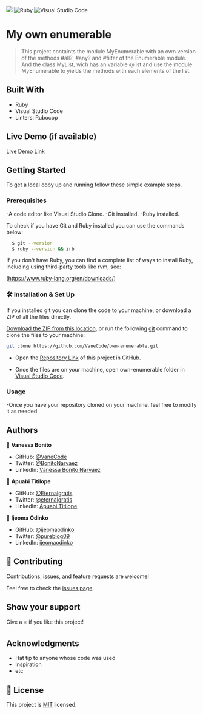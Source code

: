 ![](https://img.shields.io/badge/Microverse-blueviolet) ![Ruby](https://img.shields.io/badge/ruby-%23CC342D.svg?style=for-the-badge&logo=ruby&logoColor=white) ![Visual Studio Code](https://img.shields.io/badge/Visual%20Studio%20Code-0078d7.svg?style=for-the-badge&logo=visual-studio-code&logoColor=white)

# My own enumerable

> This project containts the module MyEnumerable with an own version of the methods #all?, #any? and #filter of the Enumerable module. And the class MyList, wich has an variable @list and use the module MyEnumerable to yields the methods with each elements of the list.


## Built With

- Ruby
- Visual Studio Code
- Linters: Rubocop

## Live Demo (if available)

[Live Demo Link](https://livedemo.com)


## Getting Started

To get a local copy up and running follow these simple example steps.

### Prerequisites

-A code editor like Visual Studio Clone.
-Git installed.
-Ruby installed.

To check if you have Git and Ruby installed you can use the commands below:

 ```sh
   $ git --version
   $ ruby --version && irb
   ```
If you don't have Ruby, you can find a complete list of ways to install Ruby, including using third-party tools like rvm, see:

(https://www.ruby-lang.org/en/downloads/)

### 🛠 Installation & Set Up

If you installed git you can clone the code to your machine, or download a ZIP of all the files directly.

[Download the ZIP from this location](https://github.com/VaneCode/metrics-webapp/archive/refs/heads/main.zip), or run the following [git](https://git-scm.com/downloads) command to clone the files to your machine:

```bash
git clone https://github.com/VaneCode/own-enumerable.git
```

- Open the [Repository Link](https://github.com/VaneCode/own-enumerable) of this project in GitHub.

- Once the files are on your machine, open own-enumerable folder in [Visual Studio Code](https://code.visualstudio.com/).

### Usage

-Once you have your repository cloned on your machine, feel free to modify it as needed.

## Authors

👤 **Vanessa Bonito**

- GitHub: [@VaneCode](https://github.com/VaneCode)
- Twitter: [@BonitoNarvaez](https://twitter.com/BonitoNarvaez)
- LinkedIn: [Vanessa Bonito Narváez](https://www.linkedin.com/in/vanessa-bonito-narvaez/)

👤 **Apuabi Titilope**

- GitHub: [@Eternalgratis](https://github.com/Eternalgratis)
- Twitter: [@eternalgratis](https://twitter.com/eternalgratis)
- LinkedIn: [Apuabi Titilope](https://www.linkedin.com/in/titilope-apuabi/)

👤 **Ijeoma Odinko**

- GitHub: [@ijeomaodinko](https://github.com/ijeomaodinko)
- Twitter: [@pureblog09](https://twitter.com/iodinko)
- LinkedIn: [ijeomaodinko](https://linkedin.com/in/ijeomaodinko)

## 🤝 Contributing

Contributions, issues, and feature requests are welcome!

Feel free to check the [issues page](../../issues/).

## Show your support

Give a ⭐️ if you like this project!

## Acknowledgments

- Hat tip to anyone whose code was used
- Inspiration
- etc

## 📝 License

This project is [MIT](./MIT.md) licensed.
